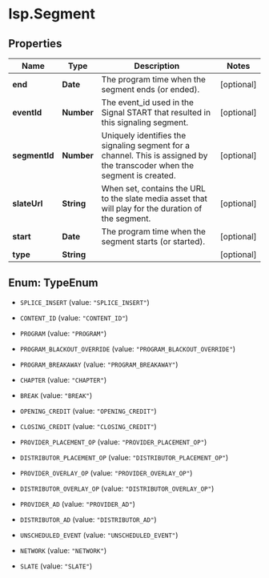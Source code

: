# Isp.Segment

## Properties

Name | Type | Description | Notes
------------ | ------------- | ------------- | -------------
**end** | **Date** | The program time when the segment ends (or ended). | [optional] 
**eventId** | **Number** | The event_id used in the Signal START that resulted in this signaling segment. | [optional] 
**segmentId** | **Number** | Uniquely identifies the signaling segment for a channel. This is assigned by the transcoder when the segment is created. | [optional] 
**slateUrl** | **String** | When set, contains the URL to the slate media asset that will play for the duration of the segment. | [optional] 
**start** | **Date** | The program time when the segment starts (or started). | [optional] 
**type** | **String** |  | [optional] 



## Enum: TypeEnum


* `SPLICE_INSERT` (value: `"SPLICE_INSERT"`)

* `CONTENT_ID` (value: `"CONTENT_ID"`)

* `PROGRAM` (value: `"PROGRAM"`)

* `PROGRAM_BLACKOUT_OVERRIDE` (value: `"PROGRAM_BLACKOUT_OVERRIDE"`)

* `PROGRAM_BREAKAWAY` (value: `"PROGRAM_BREAKAWAY"`)

* `CHAPTER` (value: `"CHAPTER"`)

* `BREAK` (value: `"BREAK"`)

* `OPENING_CREDIT` (value: `"OPENING_CREDIT"`)

* `CLOSING_CREDIT` (value: `"CLOSING_CREDIT"`)

* `PROVIDER_PLACEMENT_OP` (value: `"PROVIDER_PLACEMENT_OP"`)

* `DISTRIBUTOR_PLACEMENT_OP` (value: `"DISTRIBUTOR_PLACEMENT_OP"`)

* `PROVIDER_OVERLAY_OP` (value: `"PROVIDER_OVERLAY_OP"`)

* `DISTRIBUTOR_OVERLAY_OP` (value: `"DISTRIBUTOR_OVERLAY_OP"`)

* `PROVIDER_AD` (value: `"PROVIDER_AD"`)

* `DISTRIBUTOR_AD` (value: `"DISTRIBUTOR_AD"`)

* `UNSCHEDULED_EVENT` (value: `"UNSCHEDULED_EVENT"`)

* `NETWORK` (value: `"NETWORK"`)

* `SLATE` (value: `"SLATE"`)




